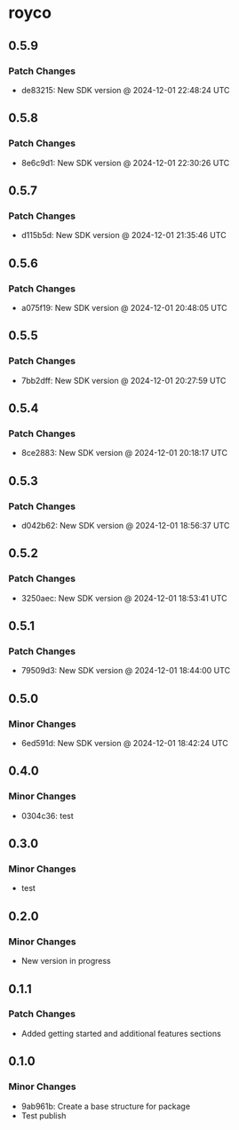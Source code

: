 # royco

## 0.5.9

### Patch Changes

- de83215: New SDK version @ 2024-12-01 22:48:24 UTC

## 0.5.8

### Patch Changes

- 8e6c9d1: New SDK version @ 2024-12-01 22:30:26 UTC

## 0.5.7

### Patch Changes

- d115b5d: New SDK version @ 2024-12-01 21:35:46 UTC

## 0.5.6

### Patch Changes

- a075f19: New SDK version @ 2024-12-01 20:48:05 UTC

## 0.5.5

### Patch Changes

- 7bb2dff: New SDK version @ 2024-12-01 20:27:59 UTC

## 0.5.4

### Patch Changes

- 8ce2883: New SDK version @ 2024-12-01 20:18:17 UTC

## 0.5.3

### Patch Changes

- d042b62: New SDK version @ 2024-12-01 18:56:37 UTC

## 0.5.2

### Patch Changes

- 3250aec: New SDK version @ 2024-12-01 18:53:41 UTC

## 0.5.1

### Patch Changes

- 79509d3: New SDK version @ 2024-12-01 18:44:00 UTC

## 0.5.0

### Minor Changes

- 6ed591d: New SDK version @ 2024-12-01 18:42:24 UTC

## 0.4.0

### Minor Changes

- 0304c36: test

## 0.3.0

### Minor Changes

- test

## 0.2.0

### Minor Changes

- New version in progress

## 0.1.1

### Patch Changes

- Added getting started and additional features sections

## 0.1.0

### Minor Changes

- 9ab961b: Create a base structure for package
- Test publish
